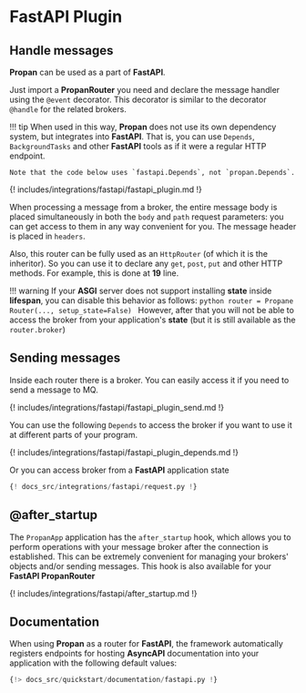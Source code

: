 # **FastAPI** Plugin

## Handle messages

**Propan** can be used as a part of **FastAPI**.

Just import a **PropanRouter** you need and declare the message handler
using the `@event` decorator. This decorator is similar to the decorator `@handle` for the related brokers.

!!! tip
    When used in this way, **Propan** does not use its own dependency system, but integrates into **FastAPI**.
    That is, you can use `Depends`, `BackgroundTasks` and other **FastAPI** tools as if it were a regular HTTP endpoint.

    Note that the code below uses `fastapi.Depends`, not `propan.Depends`.

{! includes/integrations/fastapi/fastapi_plugin.md !}

When processing a message from a broker, the entire message body is placed simultaneously in both the `body` and `path` request parameters: you can get access to them
in any way convenient for you. The message header is placed in `headers`.

Also, this router can be fully used as an `HttpRouter` (of which it is the inheritor). So you can
use it to declare any `get`, `post`, `put` and other HTTP methods. For example, this is done at  **19** line.

!!! warning
    If your **ASGI** server does not support installing **state** inside **lifespan**, you can disable this behavior as follows:
    ```python
    router = Propane Router(..., setup_state=False)
    ```
    However, after that you will not be able to access the broker from your application's **state** (but it is still available as the `router.broker`)

## Sending messages

Inside each router there is a broker. You can easily access it if you need to send a message to MQ.

{! includes/integrations/fastapi/fastapi_plugin_send.md !}

You can use the following `Depends` to access the broker if you want to use it at different parts of your program.

{! includes/integrations/fastapi/fastapi_plugin_depends.md !}

Or you can access broker from a **FastAPI** application state

```python
{! docs_src/integrations/fastapi/request.py !}
```

## @after_startup

The `PropanApp` application has the `after_startup` hook, which allows you to perform operations with your message broker after the connection is established. This can be extremely convenient for managing your brokers' objects and/or sending messages. This hook is also available for your **FastAPI PropanRouter**

{! includes/integrations/fastapi/after_startup.md !}

## Documentation

When using **Propan** as a router for **FastAPI**, the framework automatically registers endpoints for hosting **AsyncAPI** documentation into your application with the following default values:

```python linenums='1'
{!> docs_src/quickstart/documentation/fastapi.py !}
```
